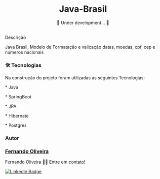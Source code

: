 <h1 align="center"> Java-Brasil </h1>

<p align="center"> 🚧  Under development...  🚧</p> <br

### Descrição 

 <p>Java Brasil, Modelo de Formatação e valicação 
    datas, moedas, cpf, cep e números nacionais</p>

### 🛠 Tecnologias

Na construção do projeto foram utilizadas as seguintes Tecnologias:

<p>* Java </p>
<p>* SpringBoot</p>
<p>* JPA</p>
<p>* Hibernate</p>
<p>* Postgres</p>

### Autor


<h3> <a href="https://www.linkedin.com/in/fernando-oliveira-074298113/" title="lfcode"> Fernando Oliveira </a></h3>


Fernando Oliveira 👋🏽 Entre em contato!

[![Linkedin Badge](https://img.shields.io/badge/-Fernando-blue?style=flat-square&logo=Linkedin&logoColor=white&link=https://www.linkedin.com/in/fernando-oliveira-074298113/)](https://www.linkedin.com/in/fernando-oliveira-074298113/) 